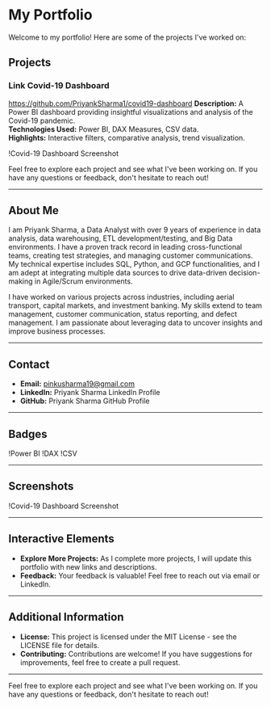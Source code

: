 # My Portfolio

Welcome to my portfolio! Here are some of the projects I've worked on:

## Projects

### Link Covid-19 Dashboard
https://github.com/PriyankSharma1/covid19-dashboard
**Description:** A Power BI dashboard providing insightful visualizations and analysis of the Covid-19 pandemic.  
**Technologies Used:** Power BI, DAX Measures, CSV data.  
**Highlights:** Interactive filters, comparative analysis, trend visualization.

!Covid-19 Dashboard Screenshot

Feel free to explore each project and see what I've been working on. If you have any questions or feedback, don't hesitate to reach out!

---

## About Me

I am Priyank Sharma, a Data Analyst with over 9 years of experience in data analysis, data warehousing, ETL development/testing, and Big Data environments. I have a proven track record in leading cross-functional teams, creating test strategies, and managing customer communications. My technical expertise includes SQL, Python, and GCP functionalities, and I am adept at integrating multiple data sources to drive data-driven decision-making in Agile/Scrum environments.

I have worked on various projects across industries, including aerial transport, capital markets, and investment banking. My skills extend to team management, customer communication, status reporting, and defect management. I am passionate about leveraging data to uncover insights and improve business processes.

---

## Contact

- **Email:** pinkusharma19@gmail.com
- **LinkedIn:** Priyank Sharma LinkedIn Profile
- **GitHub:** Priyank Sharma GitHub Profile

---

## Badges

!Power BI
!DAX
!CSV

---

## Screenshots

!Covid-19 Dashboard Screenshot

---

## Interactive Elements

- **Explore More Projects:** As I complete more projects, I will update this portfolio with new links and descriptions.
- **Feedback:** Your feedback is valuable! Feel free to reach out via email or LinkedIn.

---

## Additional Information

- **License:** This project is licensed under the MIT License - see the LICENSE file for details.
- **Contributing:** Contributions are welcome! If you have suggestions for improvements, feel free to create a pull request.

---

Feel free to explore each project and see what I've been working on. If you have any questions or feedback, don't hesitate to reach out!

